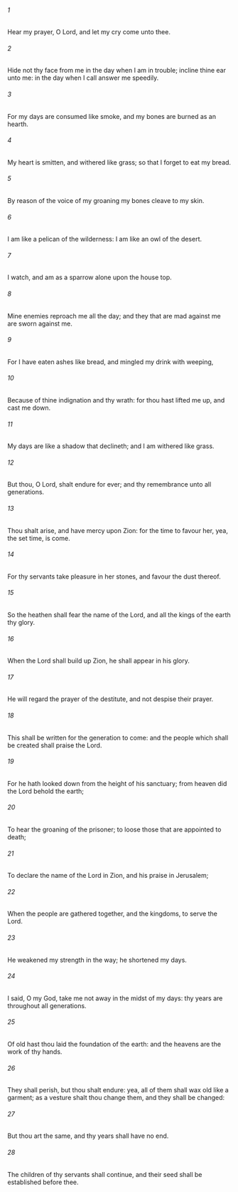 ###### 1
Hear my prayer, O Lord, and let my cry come unto thee.

###### 2
Hide not thy face from me in the day when I am in trouble; incline thine ear unto me: in the day when I call answer me speedily.

###### 3
For my days are consumed like smoke, and my bones are burned as an hearth.

###### 4
My heart is smitten, and withered like grass; so that I forget to eat my bread.

###### 5
By reason of the voice of my groaning my bones cleave to my skin.

###### 6
I am like a pelican of the wilderness: I am like an owl of the desert.

###### 7
I watch, and am as a sparrow alone upon the house top.

###### 8
Mine enemies reproach me all the day; and they that are mad against me are sworn against me.

###### 9
For I have eaten ashes like bread, and mingled my drink with weeping,

###### 10
Because of thine indignation and thy wrath: for thou hast lifted me up, and cast me down.

###### 11
My days are like a shadow that declineth; and I am withered like grass.

###### 12
But thou, O Lord, shalt endure for ever; and thy remembrance unto all generations.

###### 13
Thou shalt arise, and have mercy upon Zion: for the time to favour her, yea, the set time, is come.

###### 14
For thy servants take pleasure in her stones, and favour the dust thereof.

###### 15
So the heathen shall fear the name of the Lord, and all the kings of the earth thy glory.

###### 16
When the Lord shall build up Zion, he shall appear in his glory.

###### 17
He will regard the prayer of the destitute, and not despise their prayer.

###### 18
This shall be written for the generation to come: and the people which shall be created shall praise the Lord.

###### 19
For he hath looked down from the height of his sanctuary; from heaven did the Lord behold the earth;

###### 20
To hear the groaning of the prisoner; to loose those that are appointed to death;

###### 21
To declare the name of the Lord in Zion, and his praise in Jerusalem;

###### 22
When the people are gathered together, and the kingdoms, to serve the Lord.

###### 23
He weakened my strength in the way; he shortened my days.

###### 24
I said, O my God, take me not away in the midst of my days: thy years are throughout all generations.

###### 25
Of old hast thou laid the foundation of the earth: and the heavens are the work of thy hands.

###### 26
They shall perish, but thou shalt endure: yea, all of them shall wax old like a garment; as a vesture shalt thou change them, and they shall be changed:

###### 27
But thou art the same, and thy years shall have no end.

###### 28
The children of thy servants shall continue, and their seed shall be established before thee.

